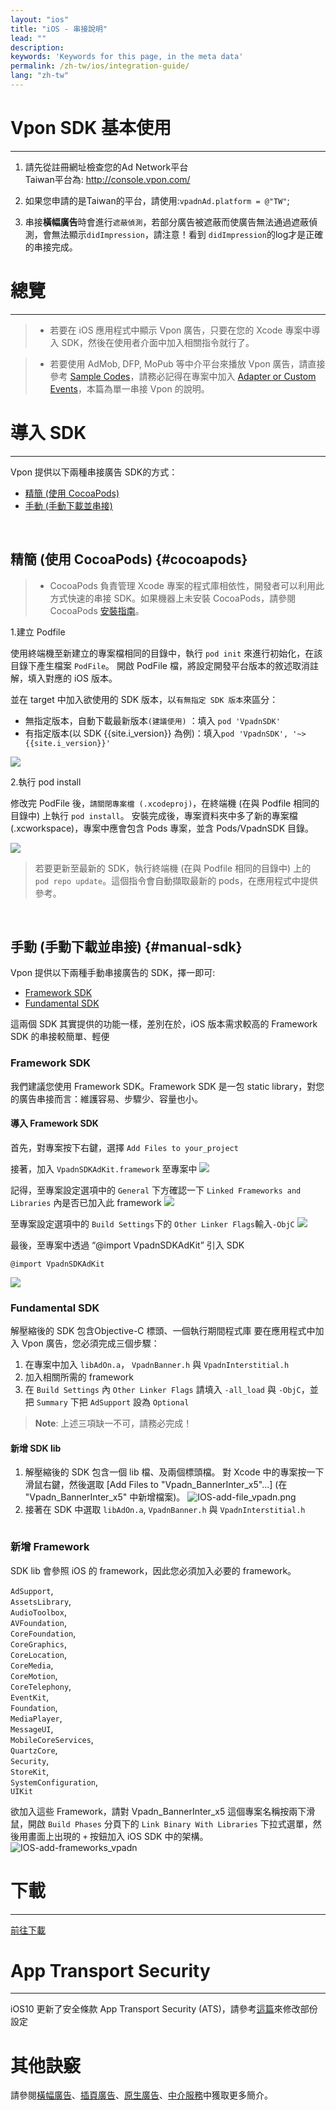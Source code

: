 ```yaml
---
layout: "ios"
title: "iOS - 串接說明"
lead: ""
description:
keywords: 'Keywords for this page, in the meta data'
permalink: /zh-tw/ios/integration-guide/
lang: "zh-tw"
---
```

# Vpon SDK 基本使用
---
1. 請先從註冊網址檢查您的Ad Network平台<br>
Taiwan平台為: <http://console.vpon.com/><br>

2. 如果您申請的是Taiwan的平台，請使用:`vpadnAd.platform = @"TW"`;

3. 串接**橫幅廣告**時會進行`遮蔽偵測`，若部分廣告被遮蔽而使廣告無法通過遮蔽偵測，會無法顯示`didImpression`，請注意！看到 `didImpression`的log才是正確的串接完成。

# 總覽
---
> * 若要在 iOS 應用程式中顯示 Vpon 廣告，只要在您的 Xcode 專案中導入 SDK，然後在使用者介面中加入相關指令就行了。

> * 若要使用 AdMob, DFP, MoPub 等中介平台來播放 Vpon 廣告，請直接參考 [Sample Codes]，請務必記得在專案中加入 [Adapter or Custom Events]，本篇為單一串接 Vpon 的說明。

# 導入 SDK
---

Vpon 提供以下兩種串接廣告 SDK的方式：

* [精簡 (使用 CocoaPods)](#cocoapods)<br>
* [手動 (手動下載並串接)](#manual-sdk)<br>
<br>

## 精簡 (使用 CocoaPods) {#cocoapods}

> * CocoaPods 負責管理 Xcode 專案的程式庫相依性，開發者可以利用此方式快速的串接 SDK。如果機器上未安裝 CocoaPods，請參閱 CocoaPods [安裝指南](https://cocoapods.org/)。

1.建立 Podfile

使用終端機至新建立的專案檔相同的目錄中，執行 `pod init` 來進行初始化，在該目錄下產生檔案 `PodFile`。
開啟 PodFile 檔，將設定開發平台版本的敘述取消註解，填入對應的 iOS 版本。

並在 target 中加入欲使用的 SDK 版本，以`有無指定 SDK 版本`來區分：

* 無指定版本，自動下載最新版本`(建議使用)` ：填入 `pod 'VpadnSDK'`
* 有指定版本(以 SDK {{site.i_version}} 為例)：填入`pod 'VpadnSDK', '~>{{site.i_version}}'`

![]({{site.imgurl}}/cocoapods_1.png)


2.執行 pod install

修改完 PodFile 後，`請關閉專案檔 (.xcodeproj)`，在終端機 (在與 Podfile 相同的目錄中) 上執行 `pod install`。
安裝完成後，專案資料夾中多了新的專案檔 (.xcworkspace)，專案中應會包含 Pods 專案，並含 Pods/VpadnSDK 目錄。

![]({{site.imgurl}}/cocoapods_2.png)

> 若要更新至最新的 SDK，執行終端機 (在與 Podfile 相同的目錄中) 上的 `pod repo update`。這個指令會自動擷取最新的 pods，在應用程式中提供參考。

<br>

## 手動 (手動下載並串接) {#manual-sdk}

Vpon 提供以下兩種手動串接廣告的 SDK，擇一即可:<br>

* [Framework SDK](#framework-sdk)<br>
* [Fundamental SDK](#fundamental-sdk)

這兩個 SDK 其實提供的功能一樣，差別在於，iOS 版本需求較高的 Framework SDK 的串接較簡單、輕便

### Framework SDK

我們建議您使用 Framework SDK。Framework SDK 是一包 static library，對您的廣告串接而言：維護容易、步驟少、容量也小。

#### 導入 Framework SDK

首先，對專案按下右鍵，選擇 `Add Files to your_project`
<img src="{{site.imgurl}}/ios_framework_1.png" alt="" class="width-300" />

接著，加入 `VpadnSDKAdKit.framework` 至專案中
![]({{site.imgurl}}/ios_framework_2.png)

記得，至專案設定選項中的 `General` 下方確認一下 `Linked Frameworks and Libraries` 內是否已加入此 framework
![]({{site.imgurl}}/ios_framework_7.png)

至專案設定選項中的 `Build Settings`下的 `Other Linker Flags`輸入`-ObjC`
![]({{site.imgurl}}/ios_framework_6.png)

最後，至專案中透過 “@import VpadnSDKAdKit” 引入 SDK

```objc
@import VpadnSDKAdKit
```
![]({{site.imgurl}}/ios_framework_5.png)


### Fundamental SDK
解壓縮後的 SDK 包含Objective-C 標頭、一個執行期間程式庫 要在應用程式中加入 Vpon 廣告，您必須完成三個步驟：

1. 在專案中加入 `libAdOn.a`， `VpadnBanner.h` 與 `VpadnInterstitial.h`
2. 加入相關所需的 framework
3. 在 `Build Settings` 內 `Other Linker Flags` 請填入 `-all_load` 與 `-ObjC`，並把 `Summary` 下把 `AdSupport` 設為 `Optional`

> **Note**: 上述三項缺一不可，請務必完成！

#### 新增 SDK lib
1. 解壓縮後的 SDK 包含一個 lib 檔、及兩個標頭檔。 對 Xcode 中的專案按一下滑鼠右鍵，然後選取 [Add Files to "Vpadn_BannerInter_x5"...] (在 "Vpadn_BannerInter_x5" 中新增檔案)。
![IOS-add-file_vpadn.png]
2. 接著在 SDK 中選取 `libAdOn.a`, `VpadnBanner.h` 與 `VpadnInterstitial.h`
<img src="{{site.imgurl}}/IOS-add-lib&header_vpadn.png" alt="" class="width-300"/>

### 新增 Framework
SDK lib 會參照 iOS 的 framework，因此您必須加入必要的 framework。<br>

`AdSupport`, <br>
`AssetsLibrary`, <br>
`AudioToolbox`, <br>
`AVFoundation`, <br>
`CoreFoundation`, <br>
`CoreGraphics`, <br>
`CoreLocation`, <br>
`CoreMedia`, <br>
`CoreMotion`, <br>
`CoreTelephony`, <br>
`EventKit`, <br>
`Foundation`, <br>
`MediaPlayer`, <br>
`MessageUI`, <br>
`MobileCoreServices`, <br>
`QuartzCore`, <br>
`Security`, <br>
`StoreKit`, <br>
`SystemConfiguration`, <br>
`UIKit`

欲加入這些 Framework，請對 Vpadn_BannerInter_x5 這個專案名稱按兩下滑鼠，開啟 `Build Phases` 分頁下的 `Link Binary With Libraries` 下拉式選單，然後用畫面上出現的 `+` 按鈕加入 iOS SDK 中的架構。
![IOS-add-frameworks_vpadn]


# 下載
---
[前往下載](../download)


# App Transport Security
---
iOS10 更新了安全條款 App Transport Security (ATS)，請參考[這篇]來修改部份設定

# 其他訣竅
請參閱[橫幅廣告](../banner)、[插頁廣告](../Interstitial)、[原生廣告](../native)、[中介服務](../mediation)中獲取更多簡介。


[IOS-add-file_vpadn.png]: {{site.imgurl}}/IOS-add-file_vpadn.png
[IOS-add-frameworks_vpadn]: {{site.imgurl}}/IOS-add-frameworks_vpadn.png
[這篇]: {{site.baseurl}}/zh-tw/ios/latest-news/ios9ats/
[Adapter or Custom Events]: {{site.baseurl}}/zh-tw/ios/download/#adapter-download
[Sample Codes]: {{site.baseurl}}/zh-tw/ios/download/#sample-code-download
